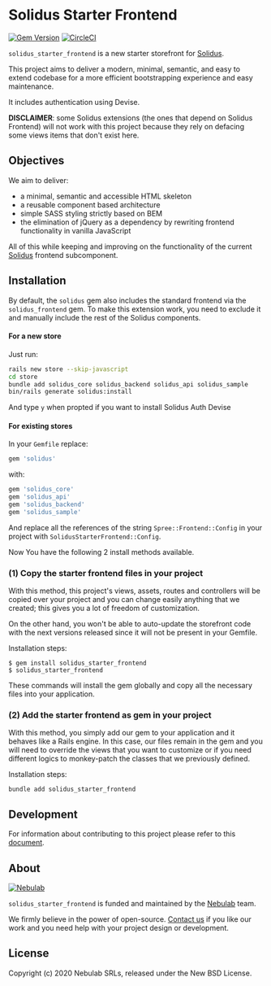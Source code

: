 # Solidus Starter Frontend
[![Gem Version](https://badge.fury.io/rb/solidus_starter_frontend.svg)](https://badge.fury.io/rb/solidus_starter_frontend) [![CircleCI](https://circleci.com/gh/nebulab/solidus_starter_frontend.svg?style=shield)](https://circleci.com/gh/nebulab/solidus_starter_frontend)

`solidus_starter_frontend` is a new starter storefront for [Solidus][solidus].

This project aims to deliver a modern, minimal, semantic, and easy to extend
codebase for a more efficient bootstrapping experience and easy maintenance.

It includes authentication using Devise.

**DISCLAIMER**: some Solidus extensions (the ones that depend on Solidus
Frontend) will not work with this project because they rely on defacing some
views items that don't exist here.

## Objectives
We aim to deliver:
- a minimal, semantic and accessible HTML skeleton
- a reusable component based architecture
- simple SASS styling strictly based on BEM
- the elimination of jQuery as a dependency by rewriting frontend functionality
in vanilla JavaScript

All of this while keeping and improving on the functionality of the current
[Solidus][solidus] frontend subcomponent.

## Installation

By default, the `solidus` gem also includes the standard frontend via
the `solidus_frontend` gem. To make this extension work, you need to
exclude it and manually include the rest of the Solidus components.

#### For a new store

Just run:

```bash
rails new store --skip-javascript
cd store
bundle add solidus_core solidus_backend solidus_api solidus_sample
bin/rails generate solidus:install
```

And type `y` when propted if you want to install Solidus Auth Devise

#### For existing stores

In your `Gemfile` replace:

```ruby
gem 'solidus'
```

with:

```ruby
gem 'solidus_core'
gem 'solidus_api'
gem 'solidus_backend'
gem 'solidus_sample'
```

And replace all the references of the string `Spree::Frontend::Config` in your
project with `SolidusStarterFrontend::Config`.

Now You have the following 2 install methods available.

### (1) Copy the starter frontend files in your project
With this method, this project's views, assets, routes and controllers will be
copied over your project and you can change easily anything that we created; this
gives you a lot of freedom of customization.

On the other hand, you won't be able to auto-update the storefront code with the
next versions released since it will not be present in your Gemfile.

Installation steps:

```shell
$ gem install solidus_starter_frontend
$ solidus_starter_frontend
```

These commands will install the gem globally and copy all the necessary files into your application.

### (2) Add the starter frontend as gem in your project
With this method, you simply add our gem to your application and it behaves like
a Rails engine. In this case, our files remain in the gem and you will need to
override the views that you want to customize or if you need different logics to
monkey-patch the classes that we previously defined.

Installation steps:

```shell
bundle add solidus_starter_frontend
```

## Development
For information about contributing to this project please refer to this
[document](docs/development.md).

## About
[![Nebulab][nebulab-logo]][nebulab]

`solidus_starter_frontend` is funded and maintained by the [Nebulab][nebulab]
team.

We firmly believe in the power of open-source. [Contact us][contact-us] if you
like our work and you need help with your project design or development.

[solidus]: http://solidus.io/
[nebulab]: http://nebulab.it/
[nebulab-logo]: http://nebulab.it/assets/images/public/logo.svg
[contact-us]: http://nebulab.it/contact-us/

## License
Copyright (c) 2020 Nebulab SRLs, released under the New BSD License.
